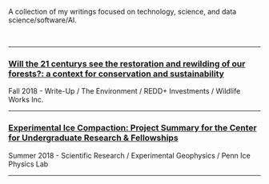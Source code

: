 
A collection of my writings focused on technology, science, and data science/software/AI. 

<br>

---

### [Will the 21 centurys see the restoration and rewilding of our forests?: a context for conservation and sustainability](blogs/psr_redd_blog.md)

Fall 2018 - Write-Up / The Environment / REDD+ Investments / Wildlife Works Inc.

---

### [Experimental Ice Compaction: Project Summary for the Center for Undergraduate Research & Fellowships](blogs/exp_ice_blog.md)
 
Summer 2018 - Scientific Research / Experimental Geophysics / Penn Ice Physics Lab

---



